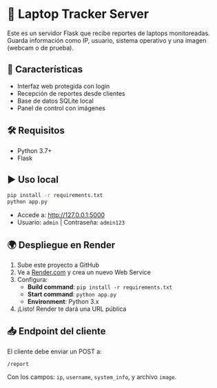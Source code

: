 # 📡 Laptop Tracker Server

Este es un servidor Flask que recibe reportes de laptops monitoreadas. Guarda información como IP, usuario, sistema operativo y una imagen (webcam o de prueba).

## 🚀 Características
- Interfaz web protegida con login
- Recepción de reportes desde clientes
- Base de datos SQLite local
- Panel de control con imágenes

## 🛠 Requisitos
- Python 3.7+
- Flask

## ▶️ Uso local

```bash
pip install -r requirements.txt
python app.py
```

- Accede a: http://127.0.0.1:5000
- Usuario: `admin` | Contraseña: `admin123`

## 🌍 Despliegue en Render

1. Sube este proyecto a GitHub
2. Ve a [Render.com](https://render.com) y crea un nuevo Web Service
3. Configura:
   - **Build command**: `pip install -r requirements.txt`
   - **Start command**: `python app.py`
   - **Environment**: Python 3.x
4. ¡Listo! Render te dará una URL pública

## 📥 Endpoint del cliente

El cliente debe enviar un POST a:

```
/report
```

Con los campos: `ip`, `username`, `system_info`, y archivo `image`.
